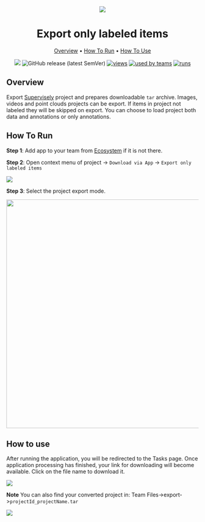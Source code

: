 <div align="center" markdown>
<img src="https://i.imgur.com/gUEuSc7.png"/>


# Export only labeled items

<p align="center">
  <a href="#Overview">Overview</a> •
  <a href="#How-To-Run">How To Run</a> •
  <a href="#How-To-Use">How To Use</a>
</p>

[![](https://img.shields.io/badge/slack-chat-green.svg?logo=slack)](https://supervise.ly/slack)
![GitHub release (latest SemVer)](https://img.shields.io/github/v/release/supervisely-ecosystem/export-only-labeled-items)
[![views](https://app.supervise.ly/public/api/v3/ecosystem.counters?repo=supervisely-ecosystem/export-only-labeled-items&counter=views&label=views)](https://supervise.ly)
[![used by teams](https://app.supervise.ly/public/api/v3/ecosystem.counters?repo=supervisely-ecosystem/export-only-labeled-items&counter=downloads&label=used%20by%20teams)](https://supervise.ly)
[![runs](https://app.supervise.ly/public/api/v3/ecosystem.counters?repo=supervisely-ecosystem/export-only-labeled-items&counter=runs&label=runs&123)](https://supervise.ly)

</div>

## Overview

Export [Supervisely](https://docs.supervise.ly/data-organization/00_ann_format_navi) project and prepares downloadable `tar` archive. Images, videos and point clouds projects can be export. If items in project not labeled they will be skipped on export. You can choose to load project both data and annotations or only annotations.



## How To Run 
**Step 1**: Add app to your team from [Ecosystem](https://ecosystem.supervise.ly/apps/convert-supervisely-to-cityscapes-format) if it is not there.

**Step 2**: Open context menu of project -> `Download via App` -> `Export only labeled items` 

<img src="https://i.imgur.com/OPO6cbZ.png"/>





**Step 3**: Select the project export mode.

<img src="https://i.imgur.com/uI2ghGY.png" width="600px"/>



## How to use

After running the application, you will be redirected to the Tasks page. Once application processing has finished, your link for downloading will become available. Click on the file name to download it.

<img src="https://i.imgur.com/53UUId1.png"/>

**Note** You can also find your converted project in: Team Files->export->`projectId_projectName.tar`

<img src="https://i.imgur.com/K78X2ls.png"/>